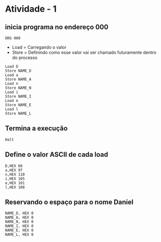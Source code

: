 # Atividade - 1 

## inicia programa no endereço 000
~~~
ORG 000 
~~~


* Load = Carregando o valor 
* Store = Definindo como esse valor vai ser chamado futuramente dentro do processo 
~~~
Load D
Store NAME_D
Load a 
Store NAME_A
Load n
Store NAME_N
Load i
Store NAME_I
Load e
Store NAME_E
Load l
Store NAME_L
~~~

## Termina a execução 
~~~
Halt
~~~

## Define o valor ASCII de cada load
~~~ 
D,HEX 68
a,HEX 97
n,HEX 110
i,HEX 105
e,HEX 101
l,HEX 108
~~~

## Reservando o espaço para o nome Daniel 
~~~
NAME_D, HEX 0
NAME_A, HEX 0
NAME_N, HEX 0
NAME_I, HEX 0
NAME_E, HEX 0
NAME_L, HEX 0
~~~
